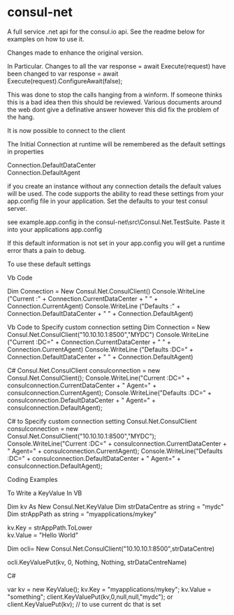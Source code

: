 consul-net
==========

A full service .net api for the consul.io api. See the readme below for examples on how to use it.


Changes made to enhance the original version.

In Particular.
Changes to all the
var response = await Execute(request)
have been changed to 
var response = await Execute(request).ConfigureAwait(false);

This was done to stop the calls hanging from a winform. If someone thinks this is a bad idea then this should be reviewed. Various documents 
around the web dont give a definative answer however this did fix the problem of the hang.

It is now possible to connect to the client


The Initial Connection at runtime will be remembered as the default settings in properties

Connection.DefaultDataCenter   
Connection.DefaultAgent             

if you create an instance without any connection details the default values will be used. The code supports the ability to read these settings from 
your app.config file in your application. Set the defaults to your test consul server.

see example.app.config in the consul-net\src\Consul.Net.TestSuite. Paste it into your applications app.config

If this default information is not set in your app.config you will get a runtime error thats a pain to debug.


To use these default settings

Vb Code

Dim Connection = New Consul.Net.ConsulClient()
Console.WriteLine ("Current :" + Connection.CurrentDataCenter + " " + Connection.CurrentAgent)
Console.WriteLine ("Defaults :" + Connection.DefaultDataCenter + " " + Connection.DefaultAgent)

Vb Code
to Specify custom connection setting
Dim Connection = New Consul.Net.ConsulClient("10.10.10.1:8500","MYDC")
Console.WriteLine ("Current :DC=" + Connection.CurrentDataCenter + " " + Connection.CurrentAgent)
Console.WriteLine ("Defaults :DC=" + Connection.DefaultDataCenter + " " + Connection.DefaultAgent)

C#
Consul.Net.ConsulClient consulconnection = new Consul.Net.ConsulClient();
Console.WriteLine("Current :DC=" + consulconnection.CurrentDataCenter + " Agent=" + consulconnection.CurrentAgent);
Console.WriteLine("Defaults :DC=" + consulconnection.DefaultDataCenter + " Agent=" + consulconnection.DefaultAgent);

C#
to Specify custom connection setting
Consul.Net.ConsulClient consulconnection = new Consul.Net.ConsulClient("10.10.10.1:8500","MYDC");
Console.WriteLine("Current :DC=" + consulconnection.CurrentDataCenter + " Agent=" + consulconnection.CurrentAgent);
Console.WriteLine("Defaults :DC=" + consulconnection.DefaultDataCenter + " Agent=" + consulconnection.DefaultAgent);


Coding Examples


To Write a KeyValue
In VB

Dim kv As New Consul.Net.KeyValue
Dim strDataCentre as string = "mydc"
Dim strAppPath as string = "myapplications/mykey"

kv.Key = strAppPath.ToLower     
kv.Value = "Hello World"

Dim ocli= New Consul.Net.ConsulClient("10.10.10.1:8500",strDataCentre)         
           
ocli.KeyValuePut(kv, 0, Nothing, Nothing, strDataCentreName)


C#

 var kv = new KeyValue();
 kv.Key = "myapplications/mykey";
 kv.Value = "something";
 client.KeyValuePut(kv,0,null,null,"mydc");
 or
 client.KeyValuePut(kv);  // to use current dc that is set


